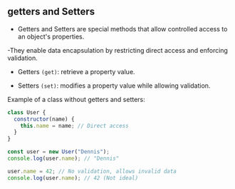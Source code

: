 ## getters and Setters
- Getters and Setters are special methods that allow controlled access to an object's properties.

-They enable data encapsulation by restricting direct access and enforcing validation.

- Getters `(get)`: retrieve a property value.

- Setters `(set)`: modifies a property value while allowing validation.

Example of a class without getters and setters:

```javascript
class User {
  constructor(name) {
    this.name = name; // Direct access
  }
}

const user = new User("Dennis");
console.log(user.name); // "Dennis"

user.name = 42; // No validation, allows invalid data
console.log(user.name); // 42 (Not ideal)
```